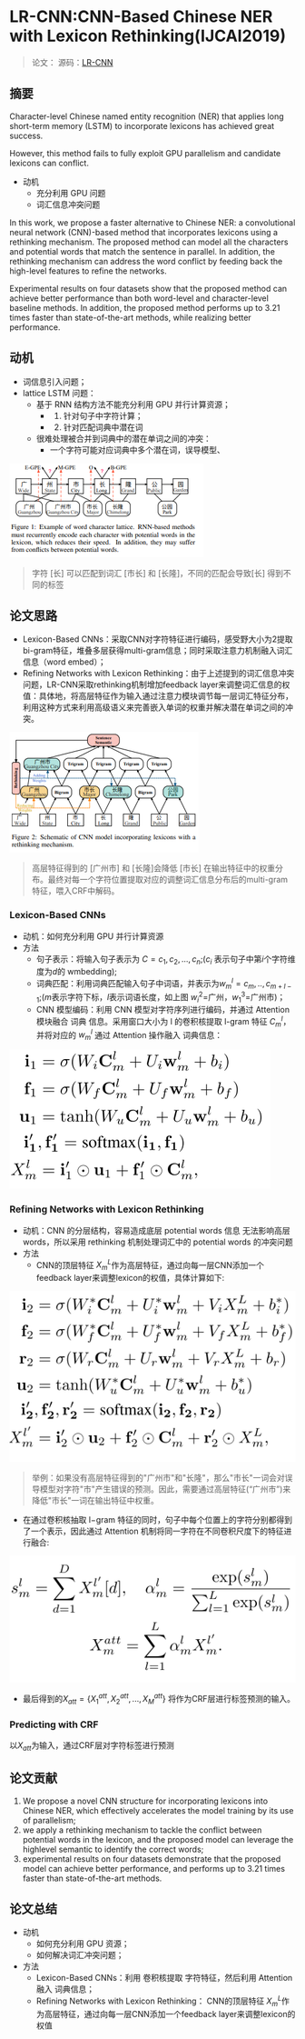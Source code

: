 # LR-CNN:CNN-Based Chinese NER with Lexicon Rethinking(IJCAI2019)

> 论文：[](https://pdfs.semanticscholar.org/1698/d96c6fffee9ec969e07a58bab62cb4836614.pdf)
> 源码：[LR-CNN]()

## 摘要

Character-level Chinese named entity recognition (NER) that applies long short-term memory (LSTM) to incorporate lexicons has achieved great success.

 However, this method fails to fully exploit GPU parallelism and candidate lexicons can conflict.

 - 动机
   - 充分利用 GPU 问题
   - 词汇信息冲突问题
 
 In this work, we propose a faster alternative to Chinese NER: a convolutional neural network (CNN)-based method that incorporates lexicons using a rethinking mechanism. The proposed method can model all the characters and potential words that match the sentence in parallel. In addition, the rethinking mechanism can address the word conflict by feeding back the high-level features to refine the networks. 
 
 Experimental results on four datasets show that the proposed method can achieve better performance than both word-level and character-level baseline methods. In addition, the proposed method performs up to 3.21 times faster than state-of-the-art methods, while realizing better performance.

 ## 动机

 - 词信息引入问题；
 - lattice LSTM 问题：
   - 基于 RNN 结构方法不能充分利用 GPU 并行计算资源；
     - 1. 针对句子中字符计算；
     - 2. 针对匹配词典中潜在词
   - 很难处理被合并到词典中的潜在单词之间的冲突：
     - 一个字符可能对应词典中多个潜在词，误导模型、
  
![](img/20200615130720.png)

> 字符 [长] 可以匹配到词汇 [市长] 和 [长隆]，不同的匹配会导致[长] 得到不同的标签

## 论文思路

- Lexicon-Based CNNs：采取CNN对字符特征进行编码，感受野大小为2提取bi-gram特征，堆叠多层获得multi-gram信息；同时采取注意力机制融入词汇信息（word embed）；
- Refining Networks with Lexicon Rethinking：由于上述提到的词汇信息冲突问题，LR-CNN采取rethinking机制增加feedback layer来调整词汇信息的权值：具体地，将高层特征作为输入通过注意力模块调节每一层词汇特征分布，利用这种方式来利用高级语义来完善嵌入单词的权重并解决潜在单词之间的冲突。

![](img/20200615131537.png)

> 高层特征得到的 [广州市] 和 [长隆]会降低 [市长] 在输出特征中的权重分布。最终对每一个字符位置提取对应的调整词汇信息分布后的multi-gram特征，喂入CRF中解码。

### Lexicon-Based CNNs

- 动机：如何充分利用 GPU 并行计算资源
- 方法
  - 句子表示：将输入句子表示为 $C=c_1,c_2,...,c_n$;($c_i$ 表示句子中第$i$个字符维度为$d$的 wmbedding);
  - 词典匹配：利用词典匹配输入句子中词语，并表示为$w^l_m={c_m,..,c_{m+l-1}}$;($m$表示字符下标，$l$表示词语长度，如上图 $w^2_i$=广州，$w^3_1$=广州市)；
  - CNN 模型编码：利用 CNN 模型对字符序列进行编码，并通过 Attention 模块融合 词典 信息。采用窗口大小为 l 的卷积核提取 l-gram 特征 $C^l_m$，并将对应的 $w^l_m$ 通过 Attention 操作融入 词典信息：

![](img/20200616083045.png)

### Refining Networks with Lexicon Rethinking

- 动机：CNN 的分层结构，容易造成底层 potential words 信息 无法影响高层 words，所以采用 rethinking 机制处理词汇中的 potential words 的冲突问题
- 方法
  - CNN的顶层特征 $X^L_m$作为高层特征，通过向每一层CNN添加一个feedback layer来调整lexicon的权值，具体计算如下:

![](img/20200616083518.png)

> 举例：如果没有高层特征得到的"广州市"和"长隆"，那么"市长"一词会对误导模型对字符"市"产生错误的预测。因此，需要通过高层特征(“广州市”)来降低"市长"一词在输出特征中权重。

  - 在通过卷积核抽取 l−gram 特征的同时，句子中每个位置上的字符分别都得到了一个表示，因此通过 Attention 机制将同一字符在不同卷积尺度下的特征进行融合:

![](img/20200616083725.png)

  - 最后得到的$X_{att}=\{X^{att}_1,X^{att}_2, ..., X^{att}_M\}$ 将作为CRF层进行标签预测的输入。

### Predicting with CRF

  以$X_{att}$为输入，通过CRF层对字符标签进行预测

## 论文贡献

 1) We propose a novel CNN structure for incorporating lexicons into Chinese NER, which effectively accelerates the model training by its use of parallelism; 
 2) we apply a rethinking mechanism to tackle the conflict between potential words in the lexicon, and the proposed model can leverage the highlevel semantic to identify the correct words; 
 3) experimental results on four datasets demonstrate that the proposed model can achieve better performance, and performs up to 3.21 times faster than state-of-the-art methods.

## 论文总结

- 动机
  - 如何充分利用 GPU 资源；
  - 如何解决词汇冲突问题；
- 方法
  - Lexicon-Based CNNs：利用 卷积核提取 字符特征，然后利用 Attention 融入 词典信息；
  - Refining Networks with Lexicon Rethinking： CNN的顶层特征 $X^L_m$作为高层特征，通过向每一层CNN添加一个feedback layer来调整lexicon的权值
